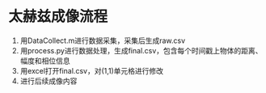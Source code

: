 # 太赫兹成像流程
1.  用DataCollect.m进行数据采集，采集后生成raw.csv
2.  用process.py进行数据处理，生成final.csv，包含每个时间戳上物体的距离、幅度和相位信息
3.  用excel打开final.csv，对(1,1)单元格进行修改
4.  进行后续成像内容

  